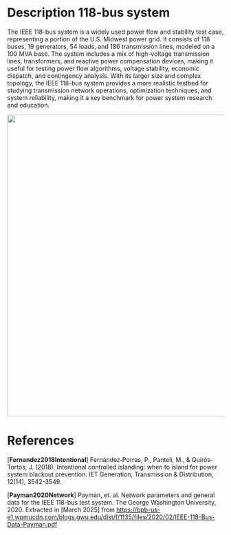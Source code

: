 # Description 118-bus system
The IEEE 118-bus system is a widely used power flow and stability test case, representing a portion of the U.S. Midwest power grid. It consists of 118 buses, 19 generators, 54 loads, and 186 transmission lines, modeled on a 100 MVA base. The system includes a mix of high-voltage transmission lines, transformers, and reactive power compensation devices, making it useful for testing power flow algorithms, voltage stability, economic dispatch, and contingency analysis. With its larger size and complex topology, the IEEE 118-bus system provides a more realistic testbed for studying transmission network operations, optimization techniques, and system reliability, making it a key benchmark for power system research and education.

<div align="center">
  <img src="https://github.com/user-attachments/assets/e67b3520-1a12-4286-a8fc-5e1510ecfc3f" width="700">
</div>

# References
[**Fernandez2018Intentional**] Fernández‐Porras, P., Panteli, M., & Quirós‐Tortós, J. (2018). Intentional controlled islanding: when to island for power system blackout prevention. IET Generation, Transmission & Distribution, 12(14), 3542-3549.

[**Payman2020Network**] Payman, et. al. Network parameters and general data for the IEEE 118-bus test system. The George Washington University, 2020. Extracted in [March 2025] from https://bpb-us-e1.wpmucdn.com/blogs.gwu.edu/dist/f/1135/files/2020/02/IEEE-118-Bus-Data-Payman.pdf
